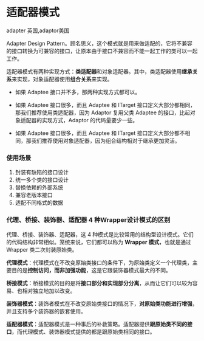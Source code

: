 # 适配器模式

adapter 英国,adaptor美国



 Adapter Design Pattern。顾名思义，这个模式就是用来做适配的，它将不兼容的接口转换为可兼容的接口，让原本由于接口不兼容而不能一起工作的类可以一起工作。



适配器模式有两种实现方式：**类适配器**和对象适配器。其中，类适配器使用**继承关系**来实现，对象适配器使用**组合关系**来实现。

- 如果 Adaptee 接口并不多，那两种实现方式都可以。

- 如果 Adaptee 接口很多，而且 Adaptee 和 ITarget 接口定义大部分都相同，那我们推荐使用类适配器，因为 Adaptor 复用父类 Adaptee 的接口，比起对象适配器的实现方式，Adaptor 的代码量要少一些。
- 如果 Adaptee 接口很多，而且 Adaptee 和 ITarget 接口定义大部分都不相同，那我们推荐使用对象适配器，因为组合结构相对于继承更加灵活。



### 使用场景

1. 封装有缺陷的接口设计
2. 统一多个类的接口设计
3. 替换依赖的外部系统
4. 兼容老版本接口
5. 适配不同格式的数据



### 代理、桥接、装饰器、适配器 4 种Wrapper设计模式的区别

代理、桥接、装饰器、适配器，这 4 种模式是比较常用的结构型设计模式。它们的代码结构非常相似。笼统来说，它们都可以称为 **Wrapper 模式**，也就是通过 Wrapper 类二次封装原始类。



**代理模式**：代理模式在不改变原始类接口的条件下，为原始类定义一个代理类，主要目的是**控制访问，而非加强功能**，这是它跟装饰器模式最大的不同。

**桥接模式**：桥接模式的目的是将**接口部分和实现部分分离**，从而让它们可以较为容易、也相对独立地加以改变。

**装饰器模式**：装饰者模式在不改变原始类接口的情况下，**对原始类功能进行增强**，并且支持多个装饰器的嵌套使用。

**适配器模式**：适配器模式是一种事后的补救策略。适配器提供**跟原始类不同的接口**，而代理模式、装饰器模式提供的都是跟原始类相同的接口。

